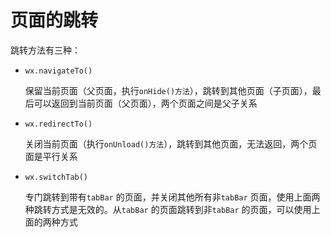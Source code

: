 # 页面的跳转

跳转方法有三种：

- `wx.navigateTo()`

  保留当前页面（父页面，执行`onHide()方法`），跳转到其他页面（子页面），最后可以返回到当前页面（父页面），两个页面之间是父子关系

- `wx.redirectTo()`

  关闭当前页面（执行`onUnload()方法`），跳转到其他页面，无法返回，两个页面是平行关系

- `wx.switchTab()`

  专门跳转到带有`tabBar` 的页面，并关闭其他所有非`tabBar` 页面，使用上面两种跳转方式是无效的。从`tabBar` 的页面跳转到非`tabBar` 的页面，可以使用上面的两种方式